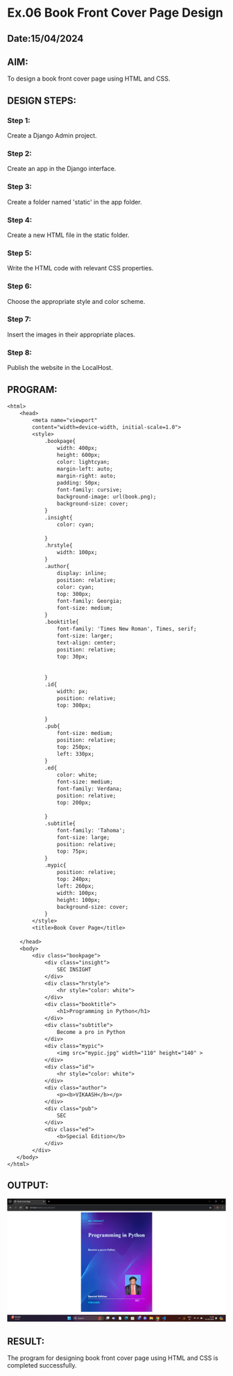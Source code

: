 # Ex.06 Book Front Cover Page Design
## Date:15/04/2024

## AIM:
To design a book front cover page using HTML and CSS.

## DESIGN STEPS:

### Step 1:
Create a Django Admin project.

### Step 2:
Create an app in the Django interface.

### Step 3:
Create a folder named 'static' in the app folder.

### Step 4:
Create a new HTML file in the static folder.

### Step 5:
Write the HTML code with relevant CSS properties.

### Step 6:
Choose the appropriate style and color scheme.

### Step 7:
Insert the images in their appropriate places.

### Step 8:
Publish the website in the LocalHost.

## PROGRAM:
```
<html>
    <head>
        <meta name="viewport"
        content="width=device-width, initial-scale=1.0">
        <style>
            .bookpage{
                width: 400px;
                height: 600px;
                color: lightcyan;
                margin-left: auto;
                margin-right: auto;
                padding: 50px;
                font-family: cursive;
                background-image: url(book.png);
                background-size: cover;
            }
            .insight{
                color: cyan;

            }
            .hrstyle{
                width: 100px;
            }
            .author{
                display: inline;
                position: relative;
                color: cyan;
                top: 300px;
                font-family: Georgia;
                font-size: medium;
            }
            .booktitle{
                font-family: 'Times New Roman', Times, serif;
                font-size: larger;
                text-align: center;
                position: relative;
                top: 30px;

            
            }
            .id{
                width: px;
                position: relative;
                top: 300px;

            }
            .pub{
                font-size: medium;
                position: relative;
                top: 250px;
                left: 330px;
            }
            .ed{
                color: white;
                font-size: medium;
                font-family: Verdana;
                position: relative;
                top: 200px;

            }
            .subtitle{
                font-family: 'Tahoma';
                font-size: large;
                position: relative;
                top: 75px;
            }
            .mypic{
                position: relative;
                top: 240px;
                left: 260px;
                width: 100px;
                height: 100px;
                background-size: cover;
            }
        </style>
        <title>Book Cover Page</title>

    </head>
    <body>
        <div class="bookpage">
            <div class="insight">
                SEC INSIGHT
            </div>
            <div class="hrstyle">
                <hr style="color: white">
            </div>
            <div class="booktitle">
                <h1>Programming in Python</h1>
            </div>
            <div class="subtitle">
                Become a pro in Python
            </div>
            <div class="mypic">
                <img src="mypic.jpg" width="110" height="140" >
            </div>
            <div class="id">
                <hr style="color: white">
            </div>
            <div class="author">
                <p><b>VIKAASH</b></p>
            </div>
            <div class="pub">
                SEC
            </div>
            <div class="ed">
                <b>Special Edition</b>
            </div>
        </div>
   </body>
</html>
```
## OUTPUT:
![alt text](<output exp6.png>)
## RESULT:
The program for designing book front cover page using HTML and CSS is completed successfully.

